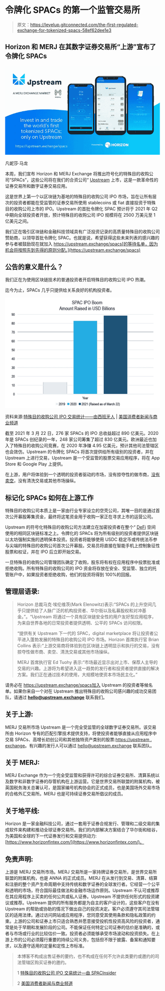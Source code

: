 # 令牌化 SPACs 的第一个监管交易所

> 原文：<https://levelup.gitconnected.com/the-first-regulated-exchange-for-tokenized-spacs-58ef62dee1e3>

## Horizon 和 MERJ 在其数字证券交易所“上游”宣布了令牌化 SPACs

[![](img/d1ef20eefc15b2c0c831c545bab284ce.png)](https://upstream.exchange/spacs)

凡妮莎·马龙

本周，我们宣布 Horizon 和 MERJ Exchange 将推出符号化的特殊目的收购公司“SPACs”，这些公司将在我们的合资公司“ [Upstream](https://upstream.exchange/spacs) 上市，这是一款革命性的证券交易所和数字证券交易应用。

这是世界上第一个以区块链为基地的特殊目的收购公司 IPO 市场，旨在让所有层次的投资者都能在受监管的证券交易所使用 stablecoins 或 fiat 直接投资于特殊目的收购公司上市的 IPO。Upstream 的首批令牌化 SPAC 预计将于 2021 年 Q2 中期向全球投资者开放，预计特殊目的收购公司 IPO 规模将在 2500 万美元至 1 亿美元之间。

我们正在吸引区块链和金融科技领域具有广泛投资记录的高质量特殊目的收购公司赞助商，以领导首批令牌化 SPAC。也就是说，希望获得这些未来列表的感兴趣的参与者被鼓励现在就加入 https://upstream.exchange/spacs[的等待名单，因为机会将按照先到先得的原则分配。](https://upstream.exchange/spacs)

## 公告的意义是什么？

我们正在为使用区块链技术的普通投资者开启特殊目的收购公司 IPO 热潮。

迄今为止，SPACs 几乎只提供给关系良好的机构投资者。

![](img/e9fc2a9a9fe016ef1892dc0bdcfd1554.png)

资料来源:[特殊目的收购公司 IPO 交易统计——由西班牙人](https://spacinsider.com/stats/) | [美国消费者新闻与商业频道](https://www.cnbc.com/2021/02/12/spac-frenzy-blank-check-firms-eye-deals-in-europes-tech-sector.html)

截至 2021 年 3 月 22 日，276 家 SPACs 的 IPO 总收益超过 890 亿美元。2020 年是 SPACs 创纪录的一年，248 家公司筹集了超过 830 亿美元。欧洲最近也加入了特殊目的收购公司竞赛，在 2020 年净赚 4.95 亿美元，预计其他司法管辖区也会效仿。Upstream 的令牌化 SPACs 将首次提供给所有级别的投资者，并在 Upstream 上进行交易，Upstream 是一个受监管的股票交易应用程序，将在 App Store 和 Google Play 上提供。

在上游，用户将体验到一个透明的投资者驱动的市场，没有掠夺性的做市商，[没有卖空](https://horizonfintex.medium.com/gamestop-stock-frenzy-re-ignites-call-for-the-democratization-of-finance-6d44d7175d15)，没有清洗交易或其他市场操纵。

## 标记化 SPACs 如何在上游工作

特殊目的收购公司本质上是一家由行业专家设立的空壳公司，其唯一目的是通过首次公开募股筹集资金，最终将这笔资金用于收购一家正在寻求上市的运营公司。

Upstream 的符号化特殊目的收购公司方法建立在加密投资者在整个“ [DeFi](https://horizonfintex.medium.com/how-upstream-fits-into-the-world-of-decentralized-finance-a07d0fd6405f) 空间使用的相同区块链标准之上。令牌化的 SPACs 将为所有级别的投资者提供区块链以太坊强制实施的透明保本投资。投资者将能够使用 USDC 稳定币或传统法币参与尖端的特殊目的收购公司首次公开募股。交易员将直接在智能手机上控制象征性股票和权证，并在 IPO 后立即开始交易。

一旦特殊目的收购公司管理团队确定了收购，股东将有权在应用程序中投票批准或拒绝收购。所有特殊目的收购公司的 IPO 资金将存放在安全、受监管、独立的托管账户中，如果投资者拒绝收购，他们的投资将得到 100%的回报。

## 管理层语录:

> Horizon 总裁马克·埃伦维茨(Mark Elenowitz)表示:“SPACs 的上升空间几乎只提供给了人脉广泛的机构投资者、华尔街以及私募股权和对冲基金。”。“Upstream 将通过一个具有区块链安全性的用户友好型应用程序，为来自世界各地的日常投资者提供透明、公平的 SPACs 访问权限。
> 
> “提供有关 Upstream 下一代的 SPAC，digital marketplace 将让投资者公平进入蓬勃发展的特殊目的收购公司 IPO 市场。Horizon 首席执行官 Brian Collins 表示:“上游交易商将体验到在区块链上透明显示和执行的交易，没有掠夺性做市商、卖空、清洗交易或其他市场操纵。
> 
> MERJ 首席执行官 Ed Tuohy 表示:“市场最近显示出对上市、保荐人主导的交易的兴趣。上游将为希望进入这一趋势的发行者和投资者提供直接的解决方案。我们正在通过技术的使用，大规模地使资本市场民主化。”

请务必在 https://upstream.exchange/spacs加入 Upstream 的投资者等候名单。如果你来自一个对在 Upstream 推出特殊目的收购公司感兴趣的成功交易团队，请通过 **hello@upstream.exchange** 联系我们。

## **关于上游:**

MERJ 交易所市场 Upstream 是一个完全受监管的全球数字证券交易所。该交易所由 Horizon 专有的匹配引擎技术提供支持，将使投资者能够直接从应用程序中交易 SPACs、高增长初创公司和其他独特资产类别的股票:[https://upstream . exchange](https://upstream.exchange/)。有兴趣的发行人可以通过 [hello@upstream.exchange](mailto:hello@upstream.exchange) 联系团队。

## **关于 MERJ:**

MERJ Exchange 作为一个完全受监管和获得许可的综合证券交易所、清算系统以及数字和非数字证券的存管机构在上游运营。它是世界交易所联盟的附属机构，被英国税务海关总署认可，是国家编号机构协会的正式成员，也是美国场外交易市场的合格外汇交易所。MERJ 也是可持续证券交易所倡议的成员。

## **关于地平线:**

Horizon 是一家金融科技公司，通过一套用于证券合规发行、管理和二级交易的集成软件来构建和推动全球证券交易所。我们的内部解决方案结合了华尔街和硅谷，为美国和全球的下一代证券发行和交易提供动力:[https://www.horizonfintex.com/](https://www.horizonfintex.com/)。

## **免责声明:**

上游是 MERJ 交易所市场。MERJ 交易所是一家持牌证券交易所，是世界交易所联盟的附属机构，也是 ANNA 的正式成员。MERJ 在从发行到交易、清算、结算和注册的整个资产生命周期中支持传统和数字证券的全球发行者。它经营一个公平和透明的市场，符合国际最佳做法和金融市场运作原则。Upstream 不认可或推荐在其应用程序上买卖的任何公共或私人证券。Upstream 不提供任何形式的投资建议或推荐。Upstream 提供的所有服务都是为自主的客户设计的，这些客户在没有 Upstream 的帮助或协助的情况下做出自己的投资决定。客户必须遵守其司法管辖区的适用法律。通过访问网站或应用程序，您同意受其使用条款和隐私政策的约束。上游的公司和证券上市只适合熟悉并愿意接受投机性投资高风险的投资者，通常是处于早期和发展阶段的公司。不能保证任何特定公司证券的估价是准确的，或者与市场或行业的比较估价一致。投资者必须能够承受市场波动和投资损失。在上游上市的公司必须履行重要的持续公司义务，包括但不限于披露、备案和通知要求，以及遵守适用的定量和定性上市标准。

> 本博客不构成出售证券的要约，也不构成在任何不允许此类要约或邀约的司法管辖区购买证券的邀约。
> 
> 1 [特殊目的收购公司 IPO 交易统计—由 SPACInsider](https://spacinsider.com/stats/)
> 
> 2 [美国消费者新闻与商业频道](https://www.cnbc.com/2021/02/12/spac-frenzy-blank-check-firms-eye-deals-in-europes-tech-sector.html)